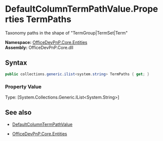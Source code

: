 # DefaultColumnTermPathValue.Properties TermPaths
Taxonomy paths in the shape of "TermGroup|TermSet|Term"  

**Namespace:** [OfficeDevPnP.Core.Entities](OfficeDevPnP.Core.Entities.md)  
**Assembly:** OfficeDevPnP.Core.dll  
## Syntax
```C#
public collections.generic.ilist<system.string> TermPaths { get; }
```

### Property Value
Type: [System.Collections.Generic.IList<System.String>] 

## See also
- [DefaultColumnTermPathValue](DefaultColumnTermPathValue.md) 

- [OfficeDevPnP.Core.Entities](OfficeDevPnP.Core.Entities.md)
